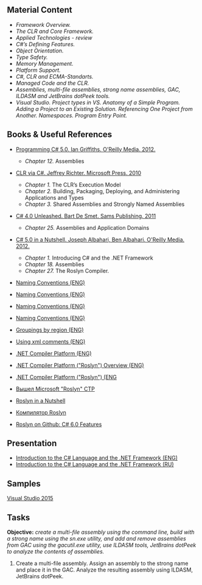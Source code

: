 ## Material Content 
- *Framework Overview.*
- *The CLR and Core Framework.*
- *Applied Technologies - review*
- *C#’s Defining Features.*
- *Object Orientation.*
- *Type Safety.*
- *Memory Management.*
- *Platform Support.*
- *C#, CLR and ECMA-Standarts.*
- *Managed Code and the CLR.*
- *Assemblies, multi-file assemblies, strong name assemblies, GAC, ILDASM and JetBrains dotPeek tools.*
- *Visual Studio. Project types in VS. Anatomy of a Simple Program. Adding a Project to an Existing Solution. Referencing One Project from Another. Namespaces. Program Entry Point.*

## Books & Useful References 
- [Programming C# 5.0. Ian Griffiths. O'Reilly Media. 2012.](http://shop.oreilly.com/product/0636920024064.do)
  - *Chapter 12.* Assemblies
- [CLR via C#. Jeffrey Richter. Microsoft Press. 2010](https://www.goodreads.com/book/show/7121415-clr-via-c)
   - *Chapter 1.* The CLR’s Execution Model
   - *Chapter 2.* Building, Packaging, Deploying, and Administering Applications and Types
   - *Chapter 3.* Shared Assemblies and Strongly Named Assemblies
- [C# 4.0 Unleashed. Bart De Smet. Sams Publishing. 2011](https://www.goodreads.com/book/show/8513970-c-4-0-unleashed)
   - *Chapter 25.* Assemblies and Application Domains
- [C# 5.0 in a Nutshell. Joseph Albahari, Ben Albahari. O'Reilly Media. 2012.](http://shop.oreilly.com/product/0636920023951.do)
   - *Chapter 1.* Introducing C# and the .NET Framework
   - *Chapter 18.* Assemblies
   - *Chapter 27.* The Roslyn Compiler.
   
- [Naming Conventions (ENG)](http://www.dofactory.com/reference/csharp-coding-standards)
- [Naming Conventions (ENG)](https://docs.microsoft.com/en-us/dotnet/csharp/programming-guide/inside-a-program/coding-conventions)
- [Naming Conventions (ENG)](https://msdn.microsoft.com/en-us/library/ms229043(v=vs.110).aspx)
- [Naming Conventions (ENG)](http://www.c-sharpcorner.com/UploadFile/8a67c0/C-Sharp-coding-standards-and-naming-conventions/)
- [Groupings by region (ENG)](https://www.dotnetperls.com/region)
- [Using xml comments (ENG)]( https://sandcastle.codeplex.com/)
- [.NET Compiler Platform (ENG)](https://en.wikipedia.org/wiki/.NET_Compiler_Platform)
- [.NET Compiler Platform ("Roslyn") Overview (ENG)](https://github.com/dotnet/roslyn/wiki/Roslyn%20Overview)
- [.NET Compiler Platform ("Roslyn") (ENG](https://roslyn.codeplex.com/SourceControl/latest#Src/Samples/CSharp/FormatSolution/TestSolutionForCSharp/CSharpProject/CSharpClass.cs)
- [Вышел Microsoft "Roslyn" CTP](http://habrahabr.ru/post/130884/)
- [Roslyn in a Nutshell](http://developer.telerik.com/featured/roslyn-nutshell/)
- [Компилятор Roslyn](http://itvdn.com/ru/blog/article/compiler-roslyn)
- [ Roslyn on Github: C# 6.0 Features](https://github.com/dotnet/roslyn)

## Presentation 
- [Introduction to the C# Language and the .NET Framework (ENG)]()
- [Introduction to the C# Language and the .NET Framework (RU)](https://github.com/EPM-RD-NETLAB/.NET-Framework-modules/blob/master/M1.%20Introducing%20.NET%20Framework/Introducing%20the%20.NET%20Platform.pptx)

## Samples 
[Visual Studio 2015]()

## Tasks  
**Objective:** *create a multi-file assembly using the command line, build with a strong name using the sn.exe utility, and add and remove assemblies from GAC using the gacutil.exe utility, use ILDASM tools, JetBrains dotPeek to analyze the contents of assemblies.*
1. Create a multi-file assembly. Assign an assembly to the strong name and place it in the GAC. Analyze the resulting assembly using ILDASM, JetBrains dotPeek.

